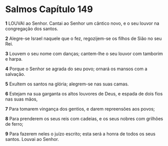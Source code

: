 # Salmos Capítulo 149

**1** 	LOUVAI ao Senhor. Cantai ao Senhor um cântico novo, e o seu louvor na congregação dos santos.

**2** 	Alegre-se Israel naquele que o fez, regozijem-se os filhos de Sião no seu Rei.

**3** 	Louvem o seu nome com danças; cantem-lhe o seu louvor com tamborim e harpa.

**4** 	Porque o Senhor se agrada do seu povo; ornará os mansos com a salvação.

**5** 	Exultem os santos na glória; alegrem-se nas suas camas.

**6** 	Estejam na sua garganta os altos louvores de Deus, e espada de dois fios nas suas mãos,

**7** 	Para tomarem vingança dos gentios, e darem repreensões aos povos;

**8** 	Para prenderem os seus reis com cadeias, e os seus nobres com grilhões de ferro;

**9** 	Para fazerem neles o juízo escrito; esta será a honra de todos os seus santos. Louvai ao Senhor.

